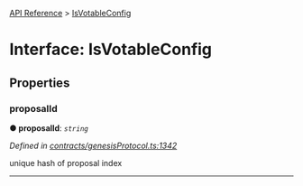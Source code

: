 [API Reference](../README.md) > [IsVotableConfig](../interfaces/IsVotableConfig.md)



# Interface: IsVotableConfig


## Properties
<a id="proposalId"></a>

###  proposalId

**●  proposalId**:  *`string`* 

*Defined in [contracts/genesisProtocol.ts:1342](https://github.com/daostack/arc.js/blob/caacbb2/lib/contracts/genesisProtocol.ts#L1342)*



unique hash of proposal index




___


